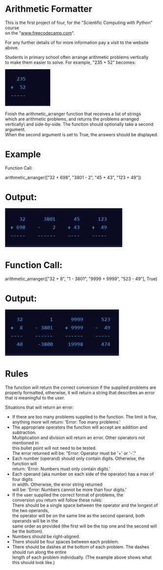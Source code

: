 # Arithmetic Formatter
This is the first project of four, for the "Scientific Computing with Python" course\
on the "www.freecodecamp.com".

For any further details of for more information pay a visit to the website above.

Students in primary school often arrange arithmetic problems vertically\
to make them easier to solve. For example, "235 + 52" becomes:

![alt text](first_image.PNG)

Finish the arithmetic_arranger function that receives a list of strings\
which are arithmetic problems, and returns the problems arranged vertically\ 
and side-by-side. The function should optionally take a second argument.\
When the second argument is set to True, the answers should be displayed.

# Example

Function Call:

arithmetic_arranger(["32 + 698", "3801 - 2", "45 + 43", "123 + 49"])

# Output:

![alt text 2](second_image.PNG)

# Function Call:

arithmetic_arranger(["32 + 8", "1 - 3801", "9999 + 9999", "523 - 49"], True)

# Output:

![alt text 3](third_image.png)

# Rules
The function will return the correct conversion if the supplied problems are\
properly formatted, otherwise, it will return a string that describes an error\
that is meaningful to the user.

Situations that will return an error:
* If there are too many problems supplied to the function. The limit is five,\
anything more will return: 'Error: Too many problems.'
* The appropriate operators the function will accept are addition and subtraction.\
Multiplication and division will return an error. Other operators not mentioned in\
this bullet point will not need to be tested.\
The error returned will be: "Error: Operator must be '+' or '-'."
* Each number (operand) should only contain digits. Otherwise, the function will\
return: 'Error: Numbers must only contain digits.'
* Each operand (aka number on each side of the operator) has a max of four digits\
in width. Otherwise, the error string returned\
will be: 'Error: Numbers cannot be more than four digits.'
* If the user supplied the correct format of problems, the\
conversion you return will follow these rules:\
There should be a single space between the operator and the longest of the two operands,\
the operator will be on the same line as the second operand, both operands will be in the\
same order as provided (the first will be the top one and the second will be the bottom).
* Numbers should be right-aligned.
* There should be four spaces between each problem.
* There should be dashes at the bottom of each problem. The dashes should run along the entire\
length of each problem individually. (The example above shows what this should look like.)
